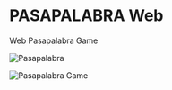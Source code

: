 # PASAPALABRA Web

Web Pasapalabra Game

![Pasapalabra](https://github.com/alicia-alcaide/skylab-bootcamp-201904/blob/feature/precourse/staff/alicia-alcaide/precourse/pasapalabra-2/images/pasapalabra.JPG?raw=true)

![Pasapalabra Game](https://github.com/alicia-alcaide/skylab-bootcamp-201904/blob/feature/precourse/staff/alicia-alcaide/precourse/pasapalabra-2/images/pasapalabra2.JPG?raw=true)
